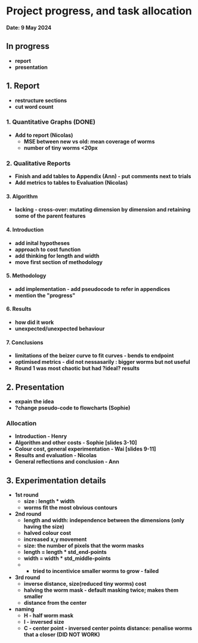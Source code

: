 # Project progress, and task allocation
<B>Date: 9 May 2024

## In progress
* report
* presentation

## 1. Report 
* restructure sections
* cut word count 
### 1. Quantitative Graphs (DONE)
* Add to report (Nicolas)
    * MSE between new vs old: mean coverage of worms
    * number of tiny worms <20px
### 2. Qualitative Reports
* Finish and add tables to Appendix (Ann) - put comments next to trials
* Add metrics to tables to Evaluation (Nicolas) 
#### 3. Algorithm
* lacking - cross-over: mutating dimension by dimension and retaining some of the parent features
#### 4. Introduction
* add inital hypotheses
* approach to cost function
* add thinking for length and width
* move first section of methodology
#### 5. Methodology
* add implementation - add pseudocode to refer in appendices
* mention the "progress"
#### 6. Results
* how did it work
* unexpected/unexpected behaviour
#### 7. Conclusions
* limitations of the beizer curve to fit curves - bends to endpoint
* optimised metrics - did not nessasarily : bigger worms but not useful
* Round 1 was most chaotic but had ?ideal? results

## 2. Presentation
* expain the idea
* ?change pseudo-code to flowcharts (Sophie)
### Allocation
* Introduction - Henry
* Algorithm and other costs - Sophie [slides 3-10]
* Colour cost, general experimentation - Wai [slides 9-11]
* Results and evaluation - Nicolas
* General reflections and conclusion - Ann


## 3. Experimentation details
* 1st round
    * size : length * width
    * worms fit the most obvious contours
* 2nd round
    * length and width: independence between the dimensions (only having the size)
    * halved colour cost
    * increased x,y movement
    * size: the number of pixels that the worm masks
    * length = length * std_end-points
    * width = width * std_middle-points
    * * tried to incentivice smaller worms to grow - failed
* 3rd round
    * inverse distance, size(reduced tiny worms) cost
    * halving the worm mask - default masking twice; makes them smaller
    * distance from the center 
* naming
    * H - half worm mask
    * I - inversed size
    * C - center point - inversed center points distance: penalise worms that a closer (DID NOT WORK)